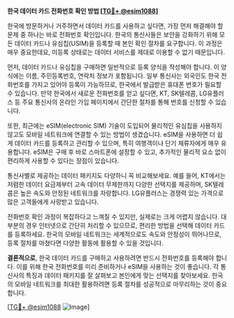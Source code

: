 **한국 데이터 카드 전화번호 확인 방법 [[TG💪+ @esim1088](https://t.me/s/esim1088)]**

한국에 방문하거나 거주하면서 데이터 카드를 사용하고 싶다면, 가장 먼저 해결해야 할 문제 중 하나는 바로 전화번호 확인입니다. 한국의 통신사들은 보안을 강화하기 위해 모든 데이터 카드나 유심칩(USIM)을 등록할 때 본인 확인 절차를 요구합니다. 이 과정은 매우 중요한데요, 미등록 상태로는 데이터 서비스를 제대로 이용할 수 없기 때문입니다.

먼저, 데이터 카드나 유심칩을 구매하면 일반적으로 등록 양식을 작성해야 합니다. 이 양식에는 이름, 주민등록번호, 연락처 정보가 포함됩니다. 일부 통신사는 외국인도 한국 전화번호를 가지고 있어야 등록이 가능하므로, 한국에서 발급받은 휴대폰 번호가 필요할 수 있습니다. 만약 한국에서 새로운 전화번호를 얻고 싶다면, KT, SK텔레콤, LG유플러스 등 주요 통신사의 온라인 가입 페이지에서 간단한 절차를 통해 번호를 신청할 수 있습니다.

또한, 최근에는 eSIM(electronic SIM) 기술이 도입되어 물리적인 유심칩을 사용하지 않고도 모바일 네트워크에 연결할 수 있는 방법이 생겼습니다. eSIM을 사용하면 더 쉽게 데이터 카드를 등록하고 관리할 수 있으며, 특히 여행객이나 단기 체류자에게 매우 유용합니다. eSIM은 구매 후 바로 스마트폰에 설정할 수 있고, 추가적인 물리적 요소 없이 편리하게 사용할 수 있다는 장점이 있습니다.

통신사별로 제공하는 데이터 패키지도 다양하니 꼭 비교해보세요. 예를 들어, KT에서는 저렴한 데이터 요금제부터 고속 데이터 무제한까지 다양한 선택지를 제공하며, SK텔레콤은 높은 속도와 안정된 네트워크를 자랑합니다. LG유플러스는 경쟁력 있는 가격으로 많은 고객들에게 사랑받고 있습니다.

전화번호 확인 과정이 복잡하다고 느껴질 수 있지만, 실제로는 크게 어렵지 않습니다. 대부분의 경우 인터넷으로 간단히 처리할 수 있으므로, 편리한 방법을 선택해 데이터 카드를 등록하세요. 한국의 모바일 네트워크는 세계적으로도 속도와 안정성이 뛰어나므로, 등록 절차를 마쳤다면 다양한 활동에 활용할 수 있을 것입니다.

**결론적으로**, 한국 데이터 카드를 구매하고 사용하려면 반드시 전화번호를 등록해야 합니다. 이를 위해 한국 전화번호를 미리 준비하거나 eSIM을 사용하는 것이 좋습니다. 각 통신사의 특징과 데이터 패키지를 잘 살펴보고 본인에게 맞는 선택지를 찾아보세요. 한국의 모바일 네트워크를 최대한 활용하려면 등록 절차를 성공적으로 마무리하는 것이 중요합니다.

[[TG💪+ @esim1088](https://t.me/s/esim1088) ![Image](https://i.postimg.cc/Y0z9fWf4/image.png)]